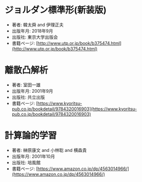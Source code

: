 

# ジョルダン標準形(新装版)
* 著者: 韓太舜 and 伊理正夫
* 出版年月: 2018年9月
* 出版社: 東京大学出版会
* 書籍ページ: [http://www.utp.or.jp/book/b375474.html](http://www.utp.or.jp/book/b375474.html)


# 離散凸解析
* 著者: 室田一雄
* 出版年月: 2001年9月
* 出版社: 共立出版
* 書籍ページ: [https://www.kyoritsu-pub.co.jp/bookdetail/9784320016903](https://www.kyoritsu-pub.co.jp/bookdetail/9784320016903)


# 計算論的学習
* 著者: 榊原康文 and 小林聡 and 横森貴
* 出版年月: 2001年10月
* 出版社: 培風館
* 書籍ページ: [https://www.amazon.co.jp/dp/4563014966/](https://www.amazon.co.jp/dp/4563014966/)
